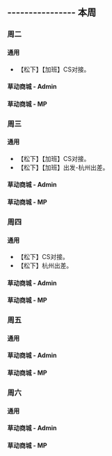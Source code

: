 ## ---------------- 本周

### 周二
#### 通用
* 【松下】【加班】CS对接。
#### 草动商城 - Admin
#### 草动商城 - MP

### 周三
#### 通用
* 【松下】【加班】CS对接。
* 【松下】【加班】出发-杭州出差。
#### 草动商城 - Admin
#### 草动商城 - MP

### 周四
#### 通用
* 【松下】CS对接。
* 【松下】杭州出差。
#### 草动商城 - Admin
#### 草动商城 - MP

### 周五
#### 通用
#### 草动商城 - Admin
#### 草动商城 - MP

### 周六
#### 通用
#### 草动商城 - Admin
#### 草动商城 - MP
